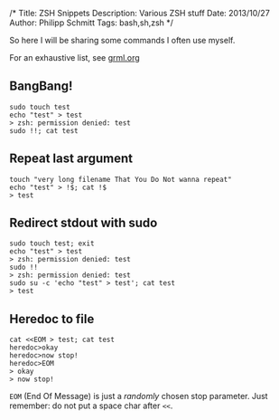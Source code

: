 /*
Title: ZSH Snippets
Description: Various ZSH stuff
Date: 2013/10/27
Author: Philipp Schmitt
Tags: bash,sh,zsh
*/

So here I will be sharing some commands I often use myself.

For an exhaustive list, see [grml.org](http://grml.org/zsh/zsh-lovers.html "grml.org | zsh-lovers")

## BangBang!

    sudo touch test
    echo "test" > test
    > zsh: permission denied: test
    sudo !!; cat test
 
## Repeat last argument

    touch "very long filename That You Do Not wanna repeat"
    echo "test" > !$; cat !$
    > test

## Redirect stdout with sudo

    sudo touch test; exit
    echo "test" > test
    > zsh: permission denied: test
    sudo !!
    > zsh: permission denied: test
    sudo su -c 'echo "test" > test'; cat test
    > test

## Heredoc to file

    cat <<EOM > test; cat test
    heredoc>okay
    heredoc>now stop!
    heredoc>EOM
    > okay
    > now stop!

`EOM` (End Of Message) is just a _randomly_ chosen stop parameter. Just remember: do not put a space char after `<<`.
 
